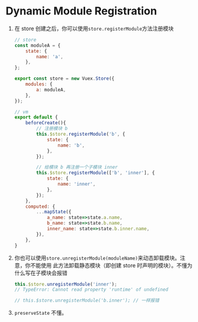 # Dynamic Module Registration

1. 在 store 创建之后，你可以使用`store.registerModule`方法注册模块
    ```js
    // store
    const moduleA = {
        state: {
            name: 'a',
        },
    };

    export const store = new Vuex.Store({
        modules: {
            a: moduleA,
        },
    });
    ```
    ```js
    // vm
    export default {
        beforeCreate(){
            // 注册模块 b
            this.$store.registerModule('b', {
                state: {
                    name: 'b',
                },
            });

            // 给模块 b 再注册一个子模块 inner
            this.$store.registerModule(['b', 'inner'], {
                state: {
                    name: 'inner',
                },
            });
        },
        computed: {
            ...mapState({
                a_name: state=>state.a.name,
                b_name: state=>state.b.name,
                inner_name: state=>state.b.inner.name,
            }),
        },
    }
    ```
2. 你也可以使用`store.unregisterModule(moduleName)`来动态卸载模块。注意，你不能使用
此方法卸载静态模块（即创建 store 时声明的模块）。不懂为什么写在子模块会报错
    ```js
    this.$store.unregisterModule('inner');
    // TypeError: Cannot read property 'runtime' of undefined

    // this.$store.unregisterModule('b.inner'); // 一样报错
    ```
3. `preserveState` 不懂。
